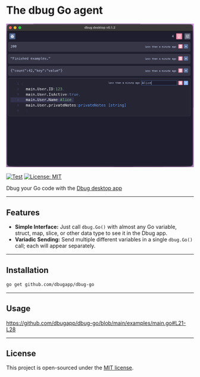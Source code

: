 # The dbug Go agent

![Dbug Desktop Go Example](dbug-desktop-go.png)

[![Test](https://github.com/dbugapp/dbug-go/actions/workflows/test.yml/badge.svg)](https://github.com/dbugapp/dbug-go/actions/workflows/test.yml)
[![License: MIT](https://img.shields.io/badge/License-MIT-blue.svg)](https://opensource.org/licenses/MIT)

Dbug your Go code with the [Dbug desktop app](https://github.com/dbugapp/desktop)

---

## Features

- **Simple Interface:** Just call `dbug.Go()` with almost any Go variable, struct, map, slice, or other data type to see it in the Dbug app.
- **Variadic Sending:** Send multiple different variables in a single `dbug.Go()` call; each will appear separately.

---

## Installation

```bash
go get github.com/dbugapp/dbug-go
```

---

## Usage

https://github.com/dbugapp/dbug-go/blob/main/examples/main.go#L21-L28

---

## License

This project is open-sourced under the [MIT license](https://opensource.org/licenses/MIT).

